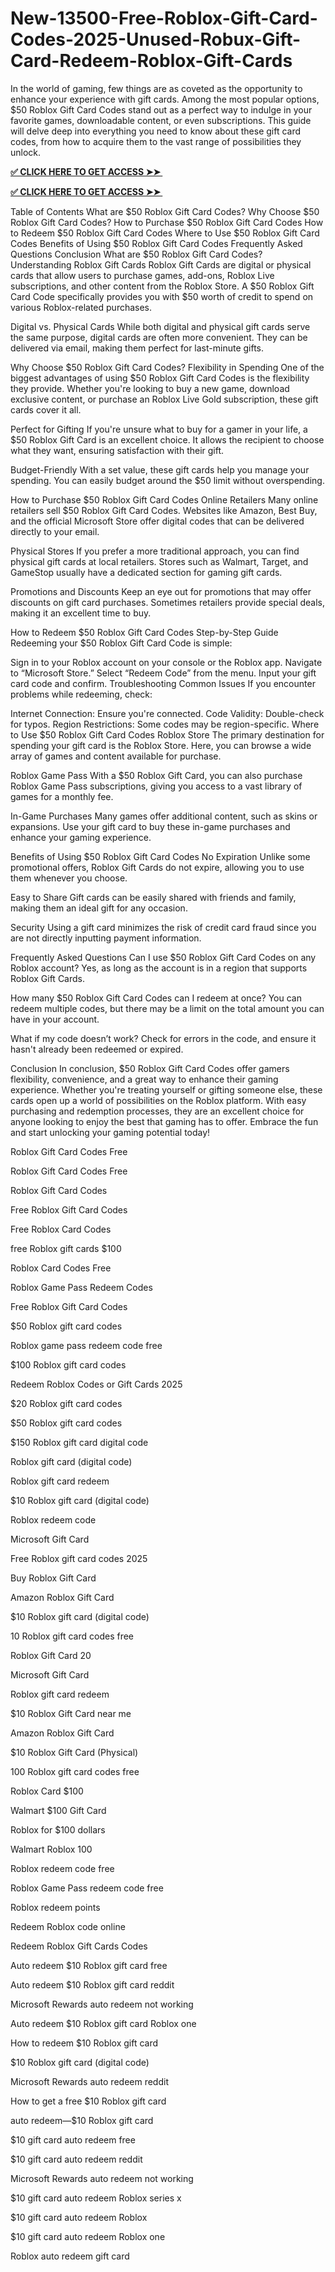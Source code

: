 # New-13500-Free-Roblox-Gift-Card-Codes-2025-Unused-Robux-Gift-Card-Redeem-Roblox-Gift-Cards

In the world of gaming, few things are as coveted as the opportunity to enhance your experience with gift cards. Among the most popular options, $50 Roblox Gift Card Codes stand out as a perfect way to indulge in your favorite games, downloadable content, or even subscriptions. This guide will delve deep into everything you need to know about these gift card codes, from how to acquire them to the vast range of possibilities they unlock.

**[✅ CLICK HERE TO GET ACCESS ➤➤ ​​](https://xnproo.com/giftcards/)**

**[✅ CLICK HERE TO GET ACCESS ➤➤ ​​](https://xnproo.com/giftcards/)**

Table of Contents
What are $50 Roblox Gift Card Codes?
Why Choose $50 Roblox Gift Card Codes?
How to Purchase $50 Roblox Gift Card Codes
How to Redeem $50 Roblox Gift Card Codes
Where to Use $50 Roblox Gift Card Codes
Benefits of Using $50 Roblox Gift Card Codes
Frequently Asked Questions
Conclusion
What are $50 Roblox Gift Card Codes?
Understanding Roblox Gift Cards
Roblox Gift Cards are digital or physical cards that allow users to purchase games, add-ons, Roblox Live subscriptions, and other content from the Roblox Store. A $50 Roblox Gift Card Code specifically provides you with $50 worth of credit to spend on various Roblox-related purchases.

Digital vs. Physical Cards
While both digital and physical gift cards serve the same purpose, digital cards are often more convenient. They can be delivered via email, making them perfect for last-minute gifts.

Why Choose $50 Roblox Gift Card Codes?
Flexibility in Spending
One of the biggest advantages of using $50 Roblox Gift Card Codes is the flexibility they provide. Whether you're looking to buy a new game, download exclusive content, or purchase an Roblox Live Gold subscription, these gift cards cover it all.

Perfect for Gifting
If you're unsure what to buy for a gamer in your life, a $50 Roblox Gift Card is an excellent choice. It allows the recipient to choose what they want, ensuring satisfaction with their gift.

Budget-Friendly
With a set value, these gift cards help you manage your spending. You can easily budget around the $50 limit without overspending.

How to Purchase $50 Roblox Gift Card Codes
Online Retailers
Many online retailers sell $50 Roblox Gift Card Codes. Websites like Amazon, Best Buy, and the official Microsoft Store offer digital codes that can be delivered directly to your email.

Physical Stores
If you prefer a more traditional approach, you can find physical gift cards at local retailers. Stores such as Walmart, Target, and GameStop usually have a dedicated section for gaming gift cards.

Promotions and Discounts
Keep an eye out for promotions that may offer discounts on gift card purchases. Sometimes retailers provide special deals, making it an excellent time to buy.

How to Redeem $50 Roblox Gift Card Codes
Step-by-Step Guide
Redeeming your $50 Roblox Gift Card Code is simple:

Sign in to your Roblox account on your console or the Roblox app.
Navigate to “Microsoft Store.”
Select “Redeem Code” from the menu.
Input your gift card code and confirm.
Troubleshooting Common Issues
If you encounter problems while redeeming, check:

Internet Connection: Ensure you're connected.
Code Validity: Double-check for typos.
Region Restrictions: Some codes may be region-specific.
Where to Use $50 Roblox Gift Card Codes
Roblox Store
The primary destination for spending your gift card is the Roblox Store. Here, you can browse a wide array of games and content available for purchase.

Roblox Game Pass
With a $50 Roblox Gift Card, you can also purchase Roblox Game Pass subscriptions, giving you access to a vast library of games for a monthly fee.

In-Game Purchases
Many games offer additional content, such as skins or expansions. Use your gift card to buy these in-game purchases and enhance your gaming experience.

Benefits of Using $50 Roblox Gift Card Codes
No Expiration
Unlike some promotional offers, Roblox Gift Cards do not expire, allowing you to use them whenever you choose.

Easy to Share
Gift cards can be easily shared with friends and family, making them an ideal gift for any occasion.

Security
Using a gift card minimizes the risk of credit card fraud since you are not directly inputting payment information.

Frequently Asked Questions
Can I use $50 Roblox Gift Card Codes on any Roblox account?
Yes, as long as the account is in a region that supports Roblox Gift Cards.

How many $50 Roblox Gift Card Codes can I redeem at once?
You can redeem multiple codes, but there may be a limit on the total amount you can have in your account.

What if my code doesn’t work?
Check for errors in the code, and ensure it hasn't already been redeemed or expired.

Conclusion
In conclusion, $50 Roblox Gift Card Codes offer gamers flexibility, convenience, and a great way to enhance their gaming experience. Whether you're treating yourself or gifting someone else, these cards open up a world of possibilities on the Roblox platform. With easy purchasing and redemption processes, they are an excellent choice for anyone looking to enjoy the best that gaming has to offer. Embrace the fun and start unlocking your gaming potential today!

Roblox Gift Card Codes Free

Roblox Gift Card Codes Free

Roblox Gift Card Codes

Free Roblox Gift Card Codes

Free Roblox Card Codes

free Roblox gift cards $100

Roblox Card Codes Free

Roblox Game Pass Redeem Codes

Free Roblox Gift Card Codes

$50 Roblox gift card codes

Roblox game pass redeem code free

$100 Roblox gift card codes

Redeem Roblox Codes or Gift Cards 2025

$20 Roblox gift card codes

$50 Roblox gift card codes

$150 Roblox gift card digital code

Roblox gift card (digital code)

Roblox gift card redeem

$10 Roblox gift card (digital code)

Roblox redeem code

Microsoft Gift Card

Free Roblox gift card codes 2025

Buy Roblox Gift Card

Amazon Roblox Gift Card

$10 Roblox gift card (digital code)

10 Roblox gift card codes free

Roblox Gift Card 20

Microsoft Gift Card

Roblox gift card redeem

$10 Roblox Gift Card near me

Amazon Roblox Gift Card

$10 Roblox Gift Card (Physical)

100 Roblox gift card codes free

Roblox Card $100

Walmart $100 Gift Card

Roblox for $100 dollars

Walmart Roblox 100

Roblox redeem code free

Roblox Game Pass redeem code free

Roblox redeem points

Redeem Roblox code online

Redeem Roblox Gift Cards Codes

Auto redeem $10 Roblox gift card free

Auto redeem $10 Roblox gift card reddit

Microsoft Rewards auto redeem not working

Auto redeem $10 Roblox gift card Roblox one

How to redeem $10 Roblox gift card

$10 Roblox gift card (digital code)

Microsoft Rewards auto redeem reddit

How to get a free $10 Roblox gift card

auto redeem—$10 Roblox gift card

$10 gift card auto redeem free

$10 gift card auto redeem reddit

Microsoft Rewards auto redeem not working

$10 gift card auto redeem Roblox series x

$10 gift card auto redeem Roblox

$10 gift card auto redeem Roblox one

Roblox auto redeem gift card
